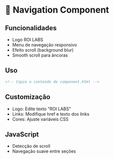# 🧭 Navigation Component

## Funcionalidades
- Logo ROI LABS
- Menu de navegação responsivo
- Efeito scroll (background blur)
- Smooth scroll para âncoras

## Uso
```html
<!-- Copie o conteúdo de component.html -->
```

## Customização
- Logo: Edite texto "ROI LABS"
- Links: Modifique href e texto dos links
- Cores: Ajuste variáveis CSS

## JavaScript
- Detecção de scroll
- Navegação suave entre seções